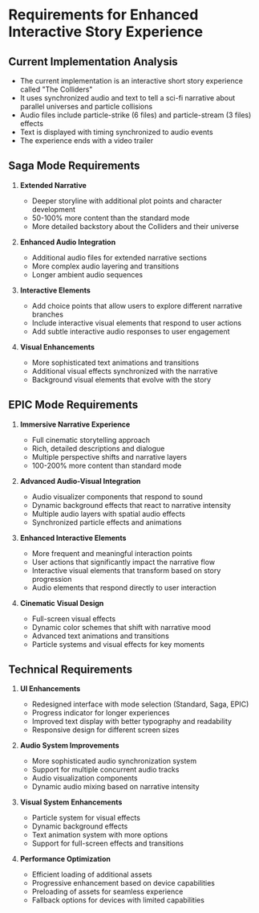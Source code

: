 # Requirements for Enhanced Interactive Story Experience

## Current Implementation Analysis
- The current implementation is an interactive short story experience called "The Colliders"
- It uses synchronized audio and text to tell a sci-fi narrative about parallel universes and particle collisions
- Audio files include particle-strike (6 files) and particle-stream (3 files) effects
- Text is displayed with timing synchronized to audio events
- The experience ends with a video trailer

## Saga Mode Requirements
1. **Extended Narrative**
   - Deeper storyline with additional plot points and character development
   - 50-100% more content than the standard mode
   - More detailed backstory about the Colliders and their universe

2. **Enhanced Audio Integration**
   - Additional audio files for extended narrative sections
   - More complex audio layering and transitions
   - Longer ambient audio sequences

3. **Interactive Elements**
   - Add choice points that allow users to explore different narrative branches
   - Include interactive visual elements that respond to user actions
   - Add subtle interactive audio responses to user engagement

4. **Visual Enhancements**
   - More sophisticated text animations and transitions
   - Additional visual effects synchronized with the narrative
   - Background visual elements that evolve with the story

## EPIC Mode Requirements
1. **Immersive Narrative Experience**
   - Full cinematic storytelling approach
   - Rich, detailed descriptions and dialogue
   - Multiple perspective shifts and narrative layers
   - 100-200% more content than standard mode

2. **Advanced Audio-Visual Integration**
   - Audio visualizer components that respond to sound
   - Dynamic background effects that react to narrative intensity
   - Multiple audio layers with spatial audio effects
   - Synchronized particle effects and animations

3. **Enhanced Interactive Elements**
   - More frequent and meaningful interaction points
   - User actions that significantly impact the narrative flow
   - Interactive visual elements that transform based on story progression
   - Audio elements that respond directly to user interaction

4. **Cinematic Visual Design**
   - Full-screen visual effects
   - Dynamic color schemes that shift with narrative mood
   - Advanced text animations and transitions
   - Particle systems and visual effects for key moments

## Technical Requirements
1. **UI Enhancements**
   - Redesigned interface with mode selection (Standard, Saga, EPIC)
   - Progress indicator for longer experiences
   - Improved text display with better typography and readability
   - Responsive design for different screen sizes

2. **Audio System Improvements**
   - More sophisticated audio synchronization system
   - Support for multiple concurrent audio tracks
   - Audio visualization components
   - Dynamic audio mixing based on narrative intensity

3. **Visual System Enhancements**
   - Particle system for visual effects
   - Dynamic background effects
   - Text animation system with more options
   - Support for full-screen effects and transitions

4. **Performance Optimization**
   - Efficient loading of additional assets
   - Progressive enhancement based on device capabilities
   - Preloading of assets for seamless experience
   - Fallback options for devices with limited capabilities

